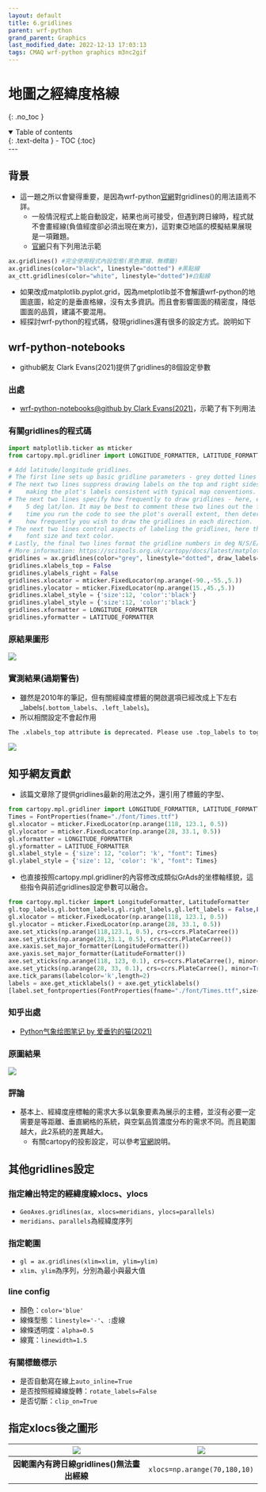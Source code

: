```yaml
---
layout: default
title: 6.gridlines 
parent: wrf-python
grand_parent: Graphics
last_modified_date: 2022-12-13 17:03:13
tags: CMAQ wrf-python graphics m3nc2gif
---
```


# 地圖之經緯度格線
{: .no_toc }

<details open markdown="block">
  <summary>
    Table of contents
  </summary>
  {: .text-delta }
- TOC
{:toc}
</details>
---

## 背景

- 這一題之所以會變得重要，是因為wrf-python[官網](https://wrf-python.readthedocs.io/en/latest/)對gridlines()的用法語焉不詳。
  - 一般情況程式上能自動設定，結果也尚可接受，但遇到跨日線時，程式就不會畫經線(負值經度卻必須出現在東方)，這對東亞地區的模擬結果展現是一項難題。
  - [官網](https://wrf-python.readthedocs.io/en/latest/plot.html)只有下列用法示範

```python
ax.gridlines() #完全使用程式內設型態(黑色實線、無標籤)
ax.gridlines(color="black", linestyle="dotted") #黑點線
ax_ctt.gridlines(color="white", linestyle="dotted")#白點線
```

- 如果改成matplotlib.pyplot.grid，因為metplotlib並不會解讀wrf-python的地圖底圖，給定的是垂直格線，沒有太多資訊。而且會影響圖面的精密度，降低圖面的品質，建議不要混用。
- 經探討wrf-python的程式碼，發現gridlines還有很多的設定方式。說明如下

## wrf-python-notebooks

- github網友 Clark Evans(2021)提供了gridlines的8個設定參數

### 出處

- [wrf-python-notebooks@github by Clark Evans(2021)](https://github.com/evans36/wrf-python-notebooks/blob/main/Plotting%202D%20Fields.ipynb)，示範了有下列用法

### 有關gridlines的程式碼

```python
import matplotlib.ticker as mticker
from cartopy.mpl.gridliner import LONGITUDE_FORMATTER, LATITUDE_FORMATTER

# Add latitude/longitude gridlines.
# The first line sets up basic gridline parameters - grey dotted lines with labels.
# The next two lines suppress drawing labels on the top and right sides of the plot,
#    making the plot's labels consistent with typical map conventions.
# The next two lines specify how frequently to draw gridlines - here, every
#    5 deg lat/lon. It may be best to comment these two lines out the first
#    time you run the code to see the plot's overall extent, then determine
#    how frequently you wish to draw the gridlines in each direction.
# The next two lines control aspects of labeling the gridlines, here their
#    font size and text color.
# Lastly, the final two lines format the gridline numbers in deg N/S/E/W format.
# More information: https://scitools.org.uk/cartopy/docs/latest/matplotlib/gridliner.html
gridlines = ax.gridlines(color="grey", linestyle="dotted", draw_labels=True)
gridlines.xlabels_top = False
gridlines.ylabels_right = False
gridlines.xlocator = mticker.FixedLocator(np.arange(-90.,-55.,5.))
gridlines.ylocator = mticker.FixedLocator(np.arange(15.,45.,5.))
gridlines.xlabel_style = {'size':12, 'color':'black'}
gridlines.ylabel_style = {'size':12, 'color':'black'}
gridlines.xformatter = LONGITUDE_FORMATTER
gridlines.yformatter = LATITUDE_FORMATTER
```

### 原結果圖形

![](https://github.com/sinotec2/Focus-on-Air-Quality/raw/main/attachments/2023-06-20-16-12-37.png)

### 實測結果(過期警告)

- 雖然是2010年的筆記，但有關經緯度標籤的開啟選項已經改成上下左右_labels(`.bottom_labels`、`.left_labels`)。
- 所以相關設定不會起作用

```python
The .xlabels_top attribute is deprecated. Please use .top_labels to toggle visibility instead.
```

![](https://github.com/sinotec2/Focus-on-Air-Quality/raw/main/attachments/2023-06-20-16-24-45.png)

## 知乎網友貢獻

- 該篇文章除了提供gridlines最新的用法之外，還引用了標籤的字型、

```python
from cartopy.mpl.gridliner import LONGITUDE_FORMATTER, LATITUDE_FORMATTER
Times = FontProperties(fname="./font/Times.ttf")
gl.xlocator = mticker.FixedLocator(np.arange(118, 123.1, 0.5))
gl.ylocator = mticker.FixedLocator(np.arange(28, 33.1, 0.5))
gl.xformatter = LONGITUDE_FORMATTER
gl.yformatter = LATITUDE_FORMATTER
gl.xlabel_style = {'size': 12, "color": 'k', "font": Times}
gl.ylabel_style = {'size': 12, 'color': 'k', "font": Times}
```

- 也直接按照cartopy.mpl.gridliner的內容修改成類似GrAds的坐標軸樣貌，這些指令與前述gridlines設定參數可以融合。

```python
from cartopy.mpl.ticker import LongitudeFormatter, LatitudeFormatter
gl.top_labels,gl.bottom_labels,gl.right_labels,gl.left_labels = False,False,False,False
gl.xlocator = mticker.FixedLocator(np.arange(118, 123.1, 0.5))
gl.ylocator = mticker.FixedLocator(np.arange(28, 33.1, 0.5))
axe.set_xticks(np.arange(118,123.1, 0.5), crs=ccrs.PlateCarree())
axe.set_yticks(np.arange(28,33.1, 0.5), crs=ccrs.PlateCarree())
axe.xaxis.set_major_formatter(LongitudeFormatter())
axe.yaxis.set_major_formatter(LatitudeFormatter())
axe.set_xticks(np.arange(118, 123, 0.1), crs=ccrs.PlateCarree(), minor=True)
axe.set_yticks(np.arange(28, 33, 0.1), crs=ccrs.PlateCarree(), minor=True)
axe.tick_params(labelcolor='k',length=2)
labels = axe.get_xticklabels() + axe.get_yticklabels()
[label.set_fontproperties(FontProperties(fname="./font/Times.ttf",size=8)) for label in labels]
```

### 知乎出處

- [Python气象绘图笔记 by 爱垂钓的猫(2021) ](https://zhuanlan.zhihu.com/p/372821243)

### 原圖結果

![](https://pic2.zhimg.com/80/v2-2e986ec8047571c29f6ff0f7d8f99619_720w.webp)

### 評論

- 基本上、經緯度座標軸的需求大多以氣象要素為展示的主體，並沒有必要一定需要是等距離、垂直網格的系統，與空氣品質濃度分布的需求不同。而且範圍越大，此2系統的差異越大。
  - 有關cartopy的投影設定，可以參考[官網](https://scitools.org.uk/cartopy/docs/v0.15/crs/projections.html)說明。

## 其他gridlines設定

### 指定繪出特定的經緯度線xlocs、ylocs

- `GeoAxes.gridlines(ax, xlocs=meridians, ylocs=parallels)`
- `meridians`、`parallels`為經緯度序列

### 指定範圍

- `gl = ax.gridlines(xlim=xlim, ylim=ylim)`
- `xlim`、`ylim`為序列，分別為最小與最大值

### line config

- 顏色：`color='blue'`
- 線條型態：`linestyle='-'`、`:`虛線
- 線條透明度：`alpha=0.5`
- 線寬：`linewidth=1.5`

### 有關標籤標示

- 是否自動寫在線上`auto_inline=True`
- 是否按照經緯線旋轉：`rotate_labels=False`
- 是否切斷：`clip_on=True`

## 指定xlocs後之圖形

|![](https://github.com/sinotec2/Focus-on-Air-Quality/raw/main/attachments/2023-06-21-13-52-55.png)|![](https://github.com/sinotec2/Focus-on-Air-Quality/raw/main/attachments/2023-06-21-13-53-36.png)|
|:-:|:-:|
|<b>因範圍內有跨日線gridlines()無法畫出經線</b>|`xlocs=np.arange(70,180,10)`|
